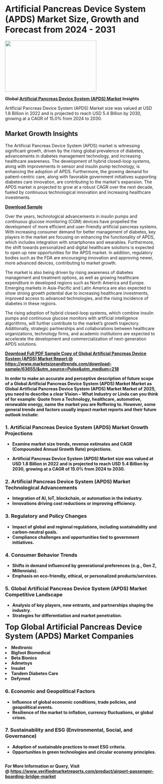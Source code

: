 <H1>Artificial Pancreas Device System (APDS) Market Size, Growth and Forecast from 2024 - 2031</H1><img class="aligncenter size-medium wp-image-584254" src="https://thirdeyenews.in/wp-content/uploads/2024/09/Global-Market-Research-300x168.jpeg" alt="" width="300" height="168" /><p><strong>Global&nbsp;<a href="https://www.marketsizeandtrends.com/download-sample/63655/&amp;utm_source=Pulse&amp;utm_medium=218">Artificial Pancreas Device System (APDS) Market</a> Insights</strong></p><p>Artificial Pancreas Device System (APDS) Market size was valued at USD 1.8 Billion in 2022 and is projected to reach USD 5.4 Billion by 2030, growing at a CAGR of 15.0% from 2024 to 2030.</p><p><h2>Market Growth Insights</h2> <p>The Artificial Pancreas Device System (APDS) market is witnessing significant growth, driven by the rising global prevalence of diabetes, advancements in diabetes management technology, and increasing healthcare awareness. The development of hybrid closed-loop systems, along with improvements in sensor and insulin pump technology, is enhancing the adoption of APDS. Furthermore, the growing demand for patient-centric care, along with favorable government initiatives supporting diabetes care innovation, are contributing to the market's expansion. The APDS market is projected to grow at a robust CAGR over the next decade, fueled by continuous technological innovation and increasing healthcare investments.</p> <p><strong><a href="#">Download Sample</a></strong></p> <p>Over the years, technological advancements in insulin pumps and continuous glucose monitoring (CGM) devices have propelled the development of more efficient and user-friendly artificial pancreas systems. With increasing consumer demand for better management of diabetes, key players in the market are focusing on enhancing the functionality of APDS, which includes integration with smartphones and wearables. Furthermore, the shift towards personalized and digital healthcare solutions is expected to open up new opportunities for the APDS market. In addition, regulatory bodies such as the FDA are encouraging innovation and approving newer, more advanced devices, contributing to market growth.</p> <p>The market is also being driven by rising awareness of diabetes management and treatment options, as well as growing healthcare expenditure in developed regions such as North America and Europe. Emerging markets in Asia-Pacific and Latin America are also expected to show strong growth potential due to increasing healthcare investments, improved access to advanced technologies, and the rising incidence of diabetes in these regions.</p> <p>The rising adoption of hybrid closed-loop systems, which combine insulin pumps and continuous glucose monitors with artificial intelligence algorithms, will further contribute to the market’s growth trajectory. Additionally, strategic partnerships and collaborations between healthcare organizations, technology firms, and academic institutions are expected to accelerate the development and commercialization of next-generation APDS solutions.</p> <p><strong><a href="#"></p><p><span class=""><strong>Download Full PDF Sample Copy of Global Artificial Pancreas Device System (APDS) Market Report</strong> @ <a href="https://www.marketsizeandtrends.com/download-sample/63655/&amp;utm_source=Pulse&amp;utm_medium=218" target="_blank">https://www.marketsizeandtrends.com/download-sample/63655/&amp;utm_source=Pulse&amp;utm_medium=218</a></span></p><p>In order to make an accurate and perceptive description of future scope of a Global&nbsp;Artificial Pancreas Device System (APDS) Market Market as Global&nbsp;Artificial Pancreas Device System (APDS) Market Market of 2025, you need to describe a clear Vision &ndash; What Industry or Linda can you think of for example: Quote from a Technology, healthcare, automotive, renewable energy, name the market you are Reffering to. However, some general trends and factors usually impact market reports and their future outlook include:</p><h3>1.&nbsp;<strong>Artificial Pancreas Device System (APDS) Market Growth Projections</strong></h3><ul><li>Examine market size trends, revenue estimates and CAGR (Compounded Annual Growth Rate) projections.</li><li><p>Artificial Pancreas Device System (APDS) Market size was valued at USD 1.8 Billion in 2022 and is projected to reach USD 5.4 Billion by 2030, growing at a CAGR of 15.0% from 2024 to 2030.</p></li></ul><h3>2.&nbsp;<strong>Artificial Pancreas Device System (APDS) Market Technological Advancements</strong></h3><ul><li>Integration of AI, IoT, blockchain, or automation in the industry.</li><li>Innovations driving cost reductions or improving efficiency.</li></ul><h3>3.&nbsp;<strong>Regulatory and Policy Changes</strong></h3><ul><li>Impact of global and regional regulations, including sustainability and carbon-neutral goals.</li><li>Compliance challenges and opportunities tied to government initiatives.</li></ul><h3>4.&nbsp;<strong>Consumer Behavior Trends</strong></h3><ul><li>Shifts in demand influenced by generational preferences (e.g., Gen Z, Millennials).</li><li>Emphasis on eco-friendly, ethical, or personalized products/services.</li></ul><h3>5.&nbsp;<strong>Global Artificial Pancreas Device System (APDS) Market Competitive Landscape</strong></h3><ul><li>Analysis of key players, new entrants, and partnerships shaping the industry.</li><li>Strategies for differentiation and market penetration.</li></ul><p data-pm-slice="1 1 []"><span style="color: inherit; font-family: inherit; font-size: 25px;">Top Global Artificial Pancreas Device System (APDS) Market Companies</span></p><div class="" data-test-id=""><p><li>Medtronic</li><li> Bigfoot Biomedical</li><li> Beta Bionics</li><li> Admetsys</li><li> Insulet</li><li> Tandem Diabetes Care</li><li> Defymed</li></p></div><h3>6.&nbsp;<strong>Economic and Geopolitical Factors</strong></h3><ul><li>Influence of global economic conditions, trade policies, and geopolitical events.</li><li>Resilience of the market to inflation, currency fluctuations, or global crises.</li></ul><h3>7.&nbsp;<strong>Sustainability and ESG (Environmental, Social, and Governance)</strong></h3><ul><li>Adoption of sustainable practices to meet ESG criteria.</li><li>Opportunities in green technologies and circular economy principles.</li></ul><h2><strong style="font-size: 14px;">For More Information or Query, Visit @&nbsp;</strong><a style="background-color: #ffffff; font-size: 14px;" href="https://www.marketsizeandtrends.com/report/artificial-pancreas-device-system-apds-market/" target="_blank">https://www.verifiedmarketreports.com/product/airport-passenger-boarding-bridge-market</a></h2>

